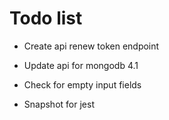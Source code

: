 # Todo list

* Create api renew token endpoint
* Update api for mongodb 4.1

* Check for empty input fields

* Snapshot for jest